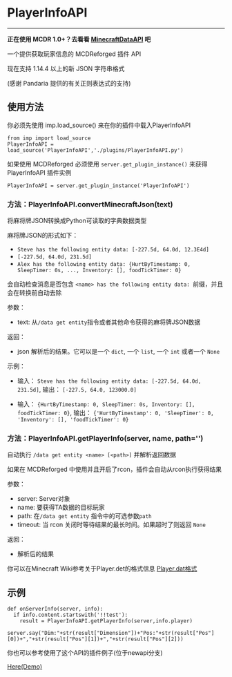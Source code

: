 # PlayerInfoAPI
-------------

**正在使用 MCDR 1.0+？去看看 [MinecraftDataAPI](https://github.com/MCDReforged/MinecraftDataAPI) 吧**

一个提供获取玩家信息的 MCDReforged 插件 API

现在支持 1.14.4 以上的新 JSON 字符串格式

(感谢 Pandaria 提供的有关正则表达式的支持)

## 使用方法

你必须先使用 imp.load_source()  来在你的插件中载入PlayerInfoAPI

```
from imp import load_source
PlayerInfoAPI = load_source('PlayerInfoAPI','./plugins/PlayerInfoAPI.py')
```

如果使用 MCDReforged 必须使用 `server.get_plugin_instance()` 来获得 PlayerInfoAPI 插件实例

```
PlayerInfoAPI = server.get_plugin_instance('PlayerInfoAPI')
```

### 方法：PlayerInfoAPI.convertMinecraftJson(text)

将麻将牌JSON转换成Python可读取的字典数据类型

麻将牌JSON的形式如下：

- `Steve has the following entity data: [-227.5d, 64.0d, 12.3E4d]`
- `[-227.5d, 64.0d, 231.5d]`
- `Alex has the following entity data: {HurtByTimestamp: 0, SleepTimer: 0s, ..., Inventory: [], foodTickTimer: 0}`

会自动检查消息是否包含 `<name> has the following entity data: `前缀，并且会在转换前自动去除

参数：
- text: 从`/data get entity`指令或者其他命令获得的麻将牌JSON数据

返回：
- json 解析后的结果。它可以是一个 `dict`, 一个 `list`, 一个 `int` 或者一个 `None`

示例：

- 输入： `Steve has the following entity data: [-227.5d, 64.0d, 231.5d]`, 输出： `[-227.5, 64.0, 123000.0]`

- 输入： `{HurtByTimestamp: 0, SleepTimer: 0s, Inventory: [], foodTickTimer: 0}`, 输出： `{'HurtByTimestamp': 0, 'SleepTimer': 0, 'Inventory': [], 'foodTickTimer': 0}`

### 方法：PlayerInfoAPI.getPlayerInfo(server, name, path='')

自动执行 `/data get entity <name> [<path>]` 并解析返回数据

如果在 MCDReforged 中使用并且开启了rcon，插件会自动从rcon执行获得结果

参数：
- server: Server对象
- name: 要获得TA数据的目标玩家
- path: 在`/data get entity` 指令中的可选参数`path`
- timeout: 当 rcon 关闭时等待结果的最长时间。如果超时了则返回 `None`


返回：
 - 解析后的结果

你可以在Minecraft Wiki参考关于Player.det的格式信息
[Player.dat格式](https://minecraft-zh.gamepedia.com/Player.dat%E6%A0%BC%E5%BC%8F)

## 示例

```
def onServerInfo(server, info):
  if info.content.startswith('!!test'):
    result = PlayerInfoAPI.getPlayerInfo(server,info.player)
    server.say("Dim:"+str(result["Dimension"])+"Pos:"+str(result["Pos"][0])+","+str(result["Pos"][1])+","+str(result["Pos"][2]))
```

你也可以参考使用了这个API的插件例子(位于newapi分支)

[Here(Demo)](https://github.com/TISUnion/Here/tree/newapi)